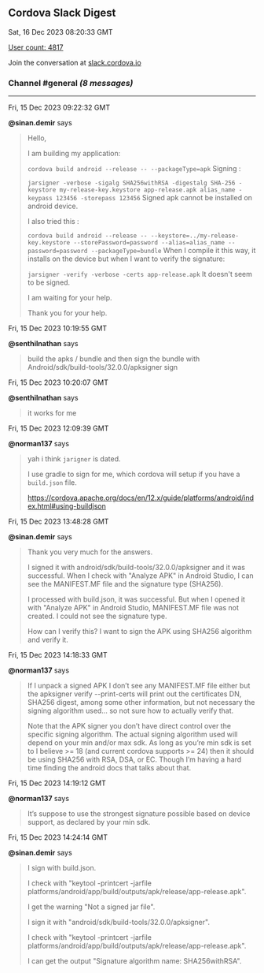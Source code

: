## Cordova Slack Digest
Sat, 16 Dec 2023 08:20:33 GMT

[User count: 4817](https://cordova.slack.com/)


Join the conversation at [slack.cordova.io](http://slack.cordova.io/)

### __Channel #general__ _(8 messages)_
---

Fri, 15 Dec 2023 09:22:32 GMT

__@sinan.demir__ says 
> Hello,
> 
> I am building my application:
> 
> ```cordova build android --release -- --packageType=apk```
> Signing :
> 
> ```jarsigner -verbose -sigalg SHA256withRSA -digestalg SHA-256 -keystore my-release-key.keystore app-release.apk alias_name -keypass 123456 -storepass 123456```
> Signed apk cannot be installed on android device.
> 
> I also tried this :
> 
> ```cordova build android --release -- --keystore=../my-release-key.keystore --storePassword=password --alias=alias_name --password=password --packageType=bundle```
> When I compile it this way, it installs on the device but when I want to verify the signature:
> 
> ```jarsigner -verify -verbose -certs app-release.apk```
> It doesn't seem to be signed.
> 
> I am waiting for your help.
> 
> Thank you for your help.
> 

Fri, 15 Dec 2023 10:19:55 GMT

__@senthilnathan__ says 
> build the apks / bundle
> and then sign the bundle with Android/sdk/build-tools/32.0.0/apksigner sign
> 

Fri, 15 Dec 2023 10:20:07 GMT

__@senthilnathan__ says 
> it works for me
> 

Fri, 15 Dec 2023 12:09:39 GMT

__@norman137__ says 
> yah i think `jarigner` is dated.
> 
> I use gradle to sign for me, which cordova will setup if you have a `build.json` file.
> 
> <https://cordova.apache.org/docs/en/12.x/guide/platforms/android/index.html#using-buildjson>
> 

Fri, 15 Dec 2023 13:48:28 GMT

__@sinan.demir__ says 
> Thank you very much for the answers.
> 
> I signed it with android/sdk/build-tools/32.0.0/apksigner and it was successful. When I check with "Analyze APK" in Android Studio, I can see the MANIFEST.MF file and the signature type (SHA256).
> 
> I processed with build.json, it was successful. But when I opened it with "Analyze APK" in Android Studio, MANIFEST.MF file was not created. I could not see the signature type.
> 
> How can I verify this? I want to sign the APK using SHA256 algorithm and verify it.
> 

Fri, 15 Dec 2023 14:18:33 GMT

__@norman137__ says 
> If I unpack a signed APK I don’t see any MANIFEST.MF file either but the apksigner verify --print-certs will print out the certificates DN, SHA256 digest, among some other information, but not necessary the signing algorithm used… so not sure how to actually verify that.
> 
> Note that the APK signer you don’t have direct control over the specific signing algorithm. The actual signing algorithm used will depend on your min and/or max sdk. As long as you’re min sdk is set to I believe &gt;= 18 (and current cordova supports &gt;= 24) then it should be using SHA256 with RSA, DSA, or EC. Though I’m having a hard time finding the android docs that talks about that.
> 

Fri, 15 Dec 2023 14:19:12 GMT

__@norman137__ says 
> It’s suppose to use the strongest signature possible based on device support, as declared by your min sdk.
> 

Fri, 15 Dec 2023 14:24:14 GMT

__@sinan.demir__ says 
> I sign with build.json.
> 
> I check with "keytool -printcert -jarfile platforms/android/app/build/outputs/apk/release/app-release.apk".
> 
> I get the warning "Not a signed jar file".
> 
> I sign it with "android/sdk/build-tools/32.0.0/apksigner".
> 
> I check with "keytool -printcert -jarfile platforms/android/app/build/outputs/apk/release/app-release.apk".
> 
> I can get the output "Signature algorithm name: SHA256withRSA".
> 
